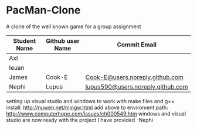# PacMan-Clone
A clone of the well known game for a group assignment

Student Name|Github user Name|Commit Email
------------|----------------|------------
Axl|<Account name here>|<email here>
Ieuan|<Account name here>|<email here>
James|Cook-E|Cook-E@users.noreply.github.com 
Nephi|Lupus|lupus590@users.noreply.github.com


setting up visual studio and windows to work with make files and g++
install: http://nuwen.net/mingw.html
add above to enviroment path: http://www.computerhope.com/issues/ch000549.htm
windows and visual studio are now ready with the project I have provided
-Nephi